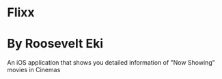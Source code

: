 # Flixx
# By Roosevelt Eki

An iOS application that shows you detailed information of "Now Showing" movies in Cinemas
